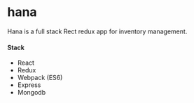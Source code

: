 # hana

Hana is a full stack Rect redux app for inventory management.

#### Stack

- React
- Redux
- Webpack (ES6)
- Express
- Mongodb
